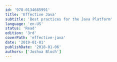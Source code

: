 ```yaml
---
id: '978-0134685991'
title: 'Effective Java'
subtitle: 'Best practices for the Java Platform'
language: 'en-US'
status: 'Read'
edition: '3rd'
coverPath: 'effective-java'
date: '2019-01-01'
publishDate: '2018-01-06'
authors: ['Joshua Bloch']
---
```

